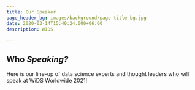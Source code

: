 ```yaml
---
title: Our Speaker
page_header_bg: images/background/page-title-bg.jpg
date: 2020-03-14T15:40:24.000+06:00
description: WIDS

---
```

## Who _Speaking?_

Here is our line-up of data science experts and thought leaders who will speak at WiDS Worldwide 2021!